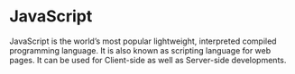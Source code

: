 # JavaScript
JavaScript is the world’s most popular lightweight, interpreted compiled programming language. 
It is also known as scripting language for web pages. It can be used for Client-side as well as Server-side developments.
